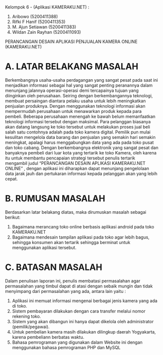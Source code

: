Kelompok 6 - (Aplikasi KAMERAKU.NET) :

1. Aribowo			(5200411388)
2. Rifki F Hanif		(5200411353)
3. M. Ajun Setiawan		(5200411383)
4. Wildan Zain Rayhan	(5200411093)

PERANCANGAN DESAIN APLIKASI PENJUALAN KAMERA ONLINE (KAMERAKU.NET)

# A. LATAR BELAKANG MASALAH

  Berkembangnya usaha-usaha perdagangan yang sangat pesat pada saat ini menjadikan informasi sebagai hal yang sangat penting peranannya dalam menunjang jalannya operasi-operasi demi tercapainya tujuan yang diinginkan oleh perusahaan. 
Seiring dengan berkembangannya teknologi, membuat persaingan diantara pelaku usaha untuk lebih meningkatkan penjualan produknya. 
Dengan menggunakan teknologi informasi akan mempermudah perusahaan untuk menawarkan produk kepada para pembeli. 
Beberapa perusahaan menengah ke bawah belum memanfaatkan teknologi informasi tersebut dengan maksimal. 
Para pelanggan biasanya akan datang langsung ke toko tersebut untuk melakukan proses jual beli salah satu contohnya adalah pada toko kamera digital. 
Pemilik pun mulai kesulitan mengelola data barang dan penjualan yang semakin hari semakin meningkat, apalagi harus menggabungkan data yang ada pada toko pusat dan toko cabang. 
Dengan berkembangnya elektronik yang sangat pesat dan banyaknya pembeli dari luar kota yang tertarik ke toko Kamera, oleh karena itu untuk membantu pencapaian strategi tersebut penulis tertarik mengambil judul “PERANCANGAN DESAIN APLIKASI KAMERAKU.NET ONLINE”  , dengan aplikasi ini diharapkan dapat menunjang pengelolaan data jarak jauh dan pertukaran informasi kepada pelanggan akan yang lebih cepat.

# B.	RUMUSAN MASALAH

Berdasarkan latar belakang diatas, maka dirumuskan masalah sebagai berikut:
1.	Bagaimana merancang toko online berbasis aplikasi android pada toko KAMERAKU.NET 
2.	Bagaimana mendesain tampilan aplikasi pada toko agar lebih bagus, sehingga konsumen akan tertarik sehingga berminat untuk menggunakan aplikasi tersebut.

# C.	BATASAN MASALAH 

Dalam penulisan laporan ini, penulis membatasi permasalahan agar permasalahan yang timbul dapat di atasi dengan sebaik mungin dan tidak menyimpang dari permasalahan yang ada, antara lain yaitu : 
1.	Aplikasi ini memuat informasi mengenai berbagai jenis kamera yang ada di toko. 
2.	Sistem pembayaran dilakukan dengan cara transfer melalui nomor rekening toko. 
3.	Sistem yang akan dibangun ini hanya dapat dikelola oleh administrator (pemilik/pegawai). 
4.	Untuk pembelian kamera masih dilakukan dilingkup daerah Yogyakarta, karena pembeliann berbatas waktu. 
5.	Bahasa pemrograman yang digunakan dalam Website ini dengan menggunakan bahasa pemrograman PHP dan MySQL
